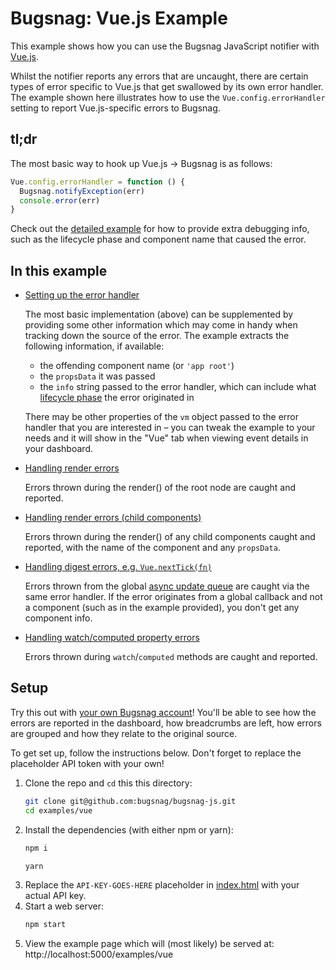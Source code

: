 # Bugsnag: Vue.js Example

This example shows how you can use the Bugsnag JavaScript notifier with
[Vue.js](https://vuejs.org/).

Whilst the notifier reports any errors that are uncaught, there are certain types
of error specific to Vue.js that get swallowed by its own error handler. The example
shown here illustrates how to use the `Vue.config.errorHandler` setting to report
Vue.js-specific errors to Bugsnag.

## tl;dr

The most basic way to hook up Vue.js -> Bugsnag is as follows:

```js
Vue.config.errorHandler = function () {
  Bugsnag.notifyException(err)
  console.error(err)
}
```

Check out the [detailed example](index.html) for how to provide extra debugging info,
such as the lifecycle phase and component name that caused the error.

## In this example

- [Setting up the error handler](index.html#L43-L56)

  The most basic implementation (above) can be supplemented by providing some other
  information which may come in handy when tracking down the source of the error.
  The example extracts the following information, if available:
    - the offending component name (or `'app root'`)
    - the `propsData` it was passed
    - the `info` string passed to the error handler, which can include what
    [lifecycle phase](https://vuejs.org/v2/guide/instance.html#Lifecycle-Diagram)
    the error originated in

  There may be other properties of the `vm` object passed to the error handler that
  you are interested in – you can tweak the example to your needs and it will show
  in the "Vue" tab when viewing event details in your dashboard.

- [Handling render errors](index.html#L20-L23)

  Errors thrown during the render() of the root node are caught and reported.

- [Handling render errors (child components)](index.html#L33-39)

  Errors thrown during the render() of any child components caught and reported,
  with the name of the component and any `propsData`.

- [Handling digest errors, e.g. `Vue.nextTick(fn)`](index.html#L100-L105)

  Errors thrown from the global [async update queue](https://vuejs.org/v2/guide/reactivity.html#Async-Update-Queue)
  are caught via the same error handler. If the error originates from a global
  callback and not a component (such as in the example provided), you don't get
  any component info.

- [Handling watch/computed property errors](index.html#L83-L89)

  Errors thrown during `watch`/`computed` methods are caught and reported.

## Setup

Try this out with [your own Bugsnag account](https://app.bugsnag.com/user/new)!
You'll be able to see how the errors are reported in the dashboard, how breadcrumbs
are left, how errors are grouped and how they relate to the original source.

To get set up, follow the instructions below. Don't forget to replace the placeholder
API token with your own!

1. Clone the repo and `cd` this this directory:
    ```sh
    git clone git@github.com:bugsnag/bugsnag-js.git
    cd examples/vue
    ```
1. Install the dependencies (with either npm or yarn):
    ```sh
    npm i
    ```
    ```sh
    yarn
    ```
1. Replace the `API-KEY-GOES-HERE` placeholder in [index.html](index.html) with your actual API key.
1. Start a web server:
    ```sh
    npm start
    ```
1. View the example page which will (most likely) be served at: http://localhost:5000/examples/vue
